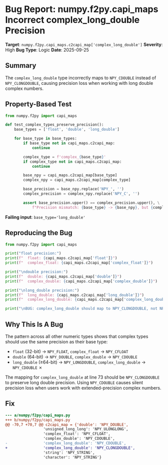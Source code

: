# Bug Report: numpy.f2py.capi_maps Incorrect complex_long_double Precision

**Target**: `numpy.f2py.capi_maps.c2capi_map['complex_long_double']`
**Severity**: High
**Bug Type**: Logic
**Date**: 2025-09-25

## Summary

The `complex_long_double` type incorrectly maps to `NPY_CDOUBLE` instead of `NPY_CLONGDOUBLE`, causing precision loss when working with long double complex numbers.

## Property-Based Test

```python
from numpy.f2py import capi_maps

def test_complex_types_preserve_precision():
    base_types = ['float', 'double', 'long_double']

    for base_type in base_types:
        if base_type not in capi_maps.c2capi_map:
            continue

        complex_type = f'complex_{base_type}'
        if complex_type not in capi_maps.c2capi_map:
            continue

        base_npy = capi_maps.c2capi_map[base_type]
        complex_npy = capi_maps.c2capi_map[complex_type]

        base_precision = base_npy.replace('NPY_', '')
        complex_precision = complex_npy.replace('NPY_C', '')

        assert base_precision.upper() == complex_precision.upper(), \
            f"Precision mismatch: {base_type} -> {base_npy}, but {complex_type} -> {complex_npy}"
```

**Failing input**: `base_type='long_double'`

## Reproducing the Bug

```python
from numpy.f2py import capi_maps

print("float precision:")
print(f"  float: {capi_maps.c2capi_map['float']}")
print(f"  complex_float: {capi_maps.c2capi_map['complex_float']}")

print("\ndouble precision:")
print(f"  double: {capi_maps.c2capi_map['double']}")
print(f"  complex_double: {capi_maps.c2capi_map['complex_double']}")

print("\nlong_double precision:")
print(f"  long_double: {capi_maps.c2capi_map['long_double']}")
print(f"  complex_long_double: {capi_maps.c2capi_map['complex_long_double']}")

print("\nBUG: complex_long_double should map to NPY_CLONGDOUBLE, not NPY_CDOUBLE")
```

## Why This Is A Bug

The pattern across all other numeric types shows that complex types should use the same precision as their base type:
- `float` (32-bit) → `NPY_FLOAT`, `complex_float` → `NPY_CFLOAT`
- `double` (64-bit) → `NPY_DOUBLE`, `complex_double` → `NPY_CDOUBLE`
- `long_double` (≥64-bit) → `NPY_LONGDOUBLE`, `complex_long_double` → `NPY_CDOUBLE` ✗

The mapping for `complex_long_double` at line 73 should be `NPY_CLONGDOUBLE` to preserve long double precision. Using `NPY_CDOUBLE` causes silent precision loss when users work with extended-precision complex numbers.

## Fix

```diff
--- a/numpy/f2py/capi_maps.py
+++ b/numpy/f2py/capi_maps.py
@@ -70,7 +70,7 @@ c2capi_map = {'double': 'NPY_DOUBLE',
                 'unsigned_long_long': 'NPY_ULONGLONG',
                 'complex_float': 'NPY_CFLOAT',
                 'complex_double': 'NPY_CDOUBLE',
-                'complex_long_double': 'NPY_CDOUBLE',
+                'complex_long_double': 'NPY_CLONGDOUBLE',
                 'string': 'NPY_STRING',
                 'character': 'NPY_STRING'}
```